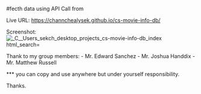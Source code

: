 #fecth data using API Call from 


Live URL: https://channchealysek.github.io/cs-movie-info-db/

Screenshot:
![_C__Users_sekch_desktop_projects_cs-movie-info-db_index html_search=](https://user-images.githubusercontent.com/102747948/178090989-7cadd3da-acb0-4b20-8f04-97d98c745f3b.png)

Thank to my group members:
	- Mr. Edward Sanchez
	- Mr. Joshua Handdix
	- Mr. Matthew Russell

*** you can copy and use anywhere but under yourself responsibility.

Thanks.
